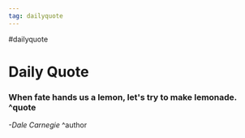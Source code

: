 ```yaml
---
tag: dailyquote
---
```


#dailyquote

# Daily Quote

### When fate hands us a lemon, let's try to make lemonade. ^quote
*-Dale Carnegie* ^author
